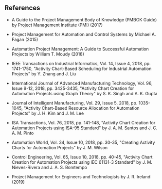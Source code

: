 ## References

-	A Guide to the Project Management Body of Knowledge (PMBOK Guide) by Project Management Institute (PMI) (2017)

-	Project Management for Automation and Control Systems by Michael A. Fagan (2015)


-	Automation Project Management: A Guide to Successful Automation Projects by William T. Moudy (2018)


-	IEEE Transactions on Industrial Informatics, Vol. 14, Issue 4, 2018, pp. 1741-1750, "Activity Chart-Based Scheduling for Industrial Automation Projects" by Y. Zhang and J. Liu


-	International Journal of Advanced Manufacturing Technology, Vol. 96, Issue 9-12, 2018, pp. 3425-3435, "Activity Chart Creation for Automation Projects using Graph Theory" by S. K. Singh and A. K. Gupta


-	Journal of Intelligent Manufacturing, Vol. 29, Issue 5, 2018, pp. 1035-1045, "Activity Chart-Based Resource Allocation for Automation Projects" by J. H. Kim and J. M. Lee

-	ISA Transactions, Vol. 76, 2018, pp. 141-148, "Activity Chart Creation for Automation Projects using ISA-95 Standard" by J. A. M. Santos and J. C. A. M. Pinto


-	Automation World, Vol. 34, Issue 10, 2018, pp. 30-35, "Creating Activity Charts for Automation Projects" by J. M. Wilson


-	Control Engineering, Vol. 65, Issue 10, 2018, pp. 40-45, "Activity Chart Creation for Automation Projects using IEC 61131-3 Standard" by J. M. Nieves-Rivera and J. A. S. Bomtempo


-	Project Management for Engineers and Technologists by J. R. Ireland (2019)


